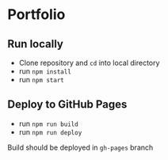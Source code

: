 # Portfolio

## Run locally

- Clone repository and `cd` into local directory
- run `npm install`
- run `npm start`

## Deploy to GitHub Pages

- run `npm run build`
- run `npm run deploy`

Build should be deployed in `gh-pages` branch
